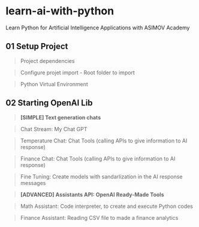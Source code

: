 # learn-ai-with-python
Learn Python for Artificial Intelligence Applications with ASIMOV Academy

## 01 Setup Project

> Project dependencies

> Configure projet import - Root folder to import

> Python Virtual Environment

## 02 Starting OpenAI Lib

> **[SIMPLE] Text generation chats**

> Chat Stream: My Chat GPT

> Temperature Chat: Chat Tools (calling APIs to give information to AI response)

> Finance Chat: Chat Tools (calling APIs to give information to AI response)

> Fine Tuning: Create models with sandarlization in the AI response messages

> **[ADVANCED] Assistants API: OpenAI Ready-Made Tools**

> Math Assistant: Code interpreter, to create and execute Python codes

> Finance Assistant: Reading CSV file to made a finance analytics

>

